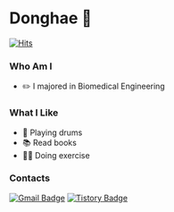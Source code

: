# Donghae :rainbow:
[![Hits](https://hits.seeyoufarm.com/api/count/incr/badge.svg?url=https%3A%2F%2Fgithub.com%2FDonghae0230&count_bg=%23182459&title_bg=%23888888&icon=&icon_color=%23E7E7E7&title=hits&edge_flat=false)](https://hits.seeyoufarm.com)
### Who Am I
- :pencil2: I majored in Biomedical Engineering

### What I Like
- :drum: Playing drums
- :books: Read books
- :running_man: Doing exercise
 
### Contacts
[![Gmail Badge](https://img.shields.io/badge/Gmail-D14836?style=flat&logo=Gmail&logoColor=white)](mailto:ldonghae320@gmail.com) [![Tistory Badge](https://img.shields.io/badge/Tech%20Blog-011627?style=flat&logoColor=white)](https://donghae0230.tistory.com/)
